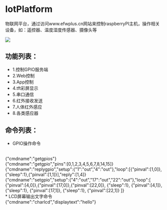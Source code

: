 # IotPlatform
物联网平台，通过访问www.efwplus.cn网站来控制raspberryPI主机，操作相关设备，如：遥控器、温度湿度传感器、摄像头等


![](https://raw.githubusercontent.com/kakake/IotPlatform/master/docs/demo.png) 


功能列表：
--
* 1.控制GPIO服务端
* 2.Web控制
* 3.App控制
* 4.tft彩屏显示
* 5.串口通信
* 6.红外接收发送
* 7.人体红外感应
* 8.各类感应器

命令列表：
--
* GPIO操作命令
<br/>
{"cmdname":"getgpios"}
<br/>
{"cmdname":"getgpio","pins":[0,1,2,3,4,5,6,7,8,14,15]}
<br/>
{"cmdname":"replygpio","setup":{"1":"out","4":"out"},"loop":[{"pinval":[1,0]},{"sleep":1},{"pinval":[1,1]}],"reply":[1,4]}
<br/>
{"cmdname":"setgpio","setup":{"4":"out","17":"out","22":"out"},"loop":[
{"pinval":[4,0]},{"pinval":[17,0]},{"pinval":[22,0]},
{"sleep":1},
{"pinval":[4,1]},
{"sleep":1},
{"pinval":[17,1]},
{"sleep":1},
{"pinval":[22,1]}
]}
<br/>
* LCD屏幕输出文字命令
<br/>
{"cmdname":"charlcd","displaytext":"hello"}

